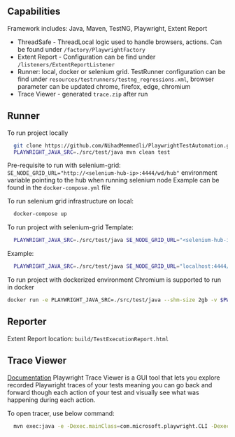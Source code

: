 ## Capabilities
Framework includes: Java, Maven, TestNG, Playwright, Extent Report
- ThreadSafe - ThreadLocal logic used to handle browsers, actions. Can be found under `/factory/PlaywrightFactory`
- Extent Report - Configuration can be find under `/listeners/ExtentReportListener`
- Runner: local, docker or selenium grid. TestRunner configuration can be find under `resources/testrunners/testng_regressions.xml`, browser parameter can be updated chrome, firefox, edge, chromium
- Trace Viewer - generated `trace.zip` after run
## Runner

To run project locally

```bash
  git clone https://github.com/NihadMemmedli/PlaywrightTestAutomation.git
  PLAYWRIGHT_JAVA_SRC=./src/test/java mvn clean test
```

Pre-requisite to run with selenium-grid: `SE_NODE_GRID_URL="http://<selenium-hub-ip>:4444/wd/hub"` 
environment variable pointing to the hub when running selenium node
Example can be found in the `docker-compose.yml` file

To run selenium grid infrastructure on local:

```bash
  docker-compose up
```
To run project with selenium-grid
Template:
```bash
  PLAYWRIGHT_JAVA_SRC=./src/test/java SE_NODE_GRID_URL="<selenium-hub-ip>:4444/wd/hub" mvn clean test
```
Example:
```bash
  PLAYWRIGHT_JAVA_SRC=./src/test/java SE_NODE_GRID_URL="localhost:4444/wd/hub" mvn clean test
```

To run project with dockerized environment
Chromium is supported to run in docker
```bash
docker run -e PLAYWRIGHT_JAVA_SRC=./src/test/java --shm-size 2gb -v $PWD:/tests -w /tests --rm -it mcr.microsoft.com/playwright/java:v1.27.0-focal mvn test
```

## Reporter

Extent Report location: `build/TestExecutionReport.html`

## Trace Viewer
[Documentation](https://playwright.dev/java/docs/trace-viewer-intro)
Playwright Trace Viewer is a GUI tool that lets you explore recorded Playwright traces of your tests meaning you can go back and forward though each action of your test and visually see what was happening during each action.

To open tracer, use below command:

```bash
  mvn exec:java -e -Dexec.mainClass=com.microsoft.playwright.CLI -Dexec.args="show-trace trace.zip"
```


